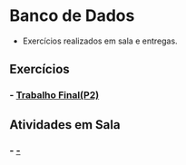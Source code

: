 # Banco de Dados

* Exercícios realizados em sala e entregas.

## Exercícios

### - [Trabalho Final(P2)](https://github.com/claudiohpo/Fatec_ADS/tree/main/Banco%20de%20Dados/Atividade%20Final)



## Atividades em Sala

### - [-](https)

